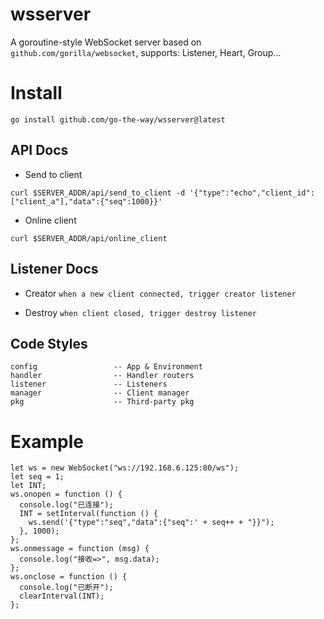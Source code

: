 # wsserver
A goroutine-style WebSocket server based on `github.com/gorilla/websocket`, supports: Listener, Heart, Group...

# Install
```
go install github.com/go-the-way/wsserver@latest
```

## API Docs

* Send to client
```
curl $SERVER_ADDR/api/send_to_client -d '{"type":"echo","client_id":["client_a"],"data":{"seq":1000}}'
```

* Online client
```
curl $SERVER_ADDR/api/online_client
```

## Listener Docs

* Creator `when a new client connected, trigger creator listener` 
 
* Destroy `when client closed, trigger destroy listener`

## Code Styles
```
config                 -- App & Environment
handler                -- Handler routers
listener               -- Listeners
manager                -- Client manager
pkg                    -- Third-party pkg
```


# Example

```
let ws = new WebSocket("ws://192.168.6.125:80/ws");
let seq = 1;
let INT;
ws.onopen = function () {
  console.log("已连接");
  INT = setInterval(function () {
    ws.send('{"type":"seq","data":{"seq":' + seq++ + "}}");
  }, 1000);
};
ws.onmessage = function (msg) {
  console.log("接收=>", msg.data);
};
ws.onclose = function () {
  console.log("已断开");
  clearInterval(INT);
};
```


